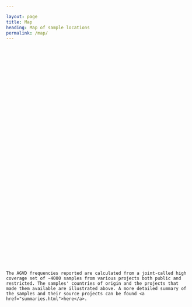 ```yaml
---

layout: page
title: Map
heading: Map of sample locations
permalink: /map/
---
```


<html>
<head>
    <title>Source locations of samples within AGVD</title>
    <link rel="stylesheet" href="https://unpkg.com/leaflet/dist/leaflet.css" />
    <style>
        #map {
            height: 600px;
            width: 800px;
        }
    </style>
</head>
<body>
    <div id="map"></div>
    <script src="https://d3js.org/d3.v7.min.js"></script>
    <script src="https://unpkg.com/leaflet/dist/leaflet.js"></script>
    <script src="/assets/js/maploader.js" defer></script>


    The AGVD frequencies reported are calculated from a joint-called high coverage set of ~4000 samples from various projects both public and restricted. The samples' countries of origin and the projects that made them available are illustrated above. A more detailed summary of the samples and their source projects can be found <a href="summaries.html">here</a>.
</body>
</html>